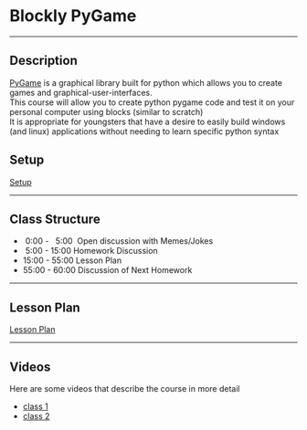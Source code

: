 <h1>Blockly PyGame</h1>
<hr>
<h2>Description</h2>
<a href="https://www.pygame.org">PyGame</a> is a graphical library built for python which allows you to create games and graphical-user-interfaces.<br>
This course will allow you to create python pygame code and test it on your personal computer using blocks (similar to scratch)<br>
It is appropriate for youngsters that have a desire to easily build windows (and linux) applications without needing to learn specific python syntax<br>
<section id = "setup"><h2>Setup</h2></section>
<a href="http://Paulware.github.io/blocklyPygame/setup.html">Setup</a><br>
<hr>
<h2>Class Structure</h2>
<ul>
   <li>&nbsp;0:00 - &nbsp;&nbsp;5:00 &nbsp;Open discussion with Memes/Jokes</li>
   <li>&nbsp;5:00 - 15:00 Homework Discussion</li>
   <li>15:00 - 55:00 Lesson Plan</li>
   <li>55:00 - 60:00 Discussion of Next Homework</li>
</ul>
<hr>
<section id="lessons"><h2>Lesson Plan</h2></section>
<a href="https://paulware.github.io/blocklyPygame/lessonPlan.html">Lesson Plan</a><br>
<hr>
<section id="videos"><h2>Videos</h2></section>
Here are some videos that describe the course in more detail<br>
<ul>
<li><a href="https://www.youtube.com/watch?v=WBzT1Q6F2Rg&feature=youtu.be">class 1</a></li>
<li><a href="https://www.youtube.com/watch?v=O46umt3dZJ0&feature=youtu.be">class 2</a></li>
</ul>
       
       